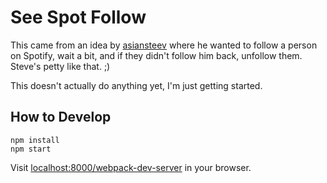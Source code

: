 # See Spot Follow

This came from an idea by [asiansteev](https://github.com/asiansteev) where he
wanted to follow a person on Spotify, wait a bit, and if they didn't follow
him back, unfollow them. Steve's petty like that. ;)

This doesn't actually do anything yet, I'm just getting started.

## How to Develop

    npm install
    npm start

Visit [localhost:8000/webpack-dev-server](http://localhost:8000/webpack-dev-server/)
in your browser.
